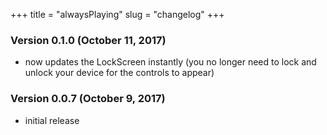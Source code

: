 +++
title = "alwaysPlaying"
slug = "changelog"
+++

### Version 0.1.0 (October 11, 2017)

- now updates the LockScreen instantly (you no longer need to lock and unlock your device for the controls to appear)


### Version 0.0.7 (October 9, 2017)

- initial release
